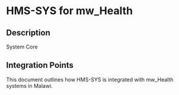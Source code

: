 # HMS-SYS for mw_Health

## Description

System Core

## Integration Points

This document outlines how HMS-SYS is integrated with mw_Health systems in Malawi.
